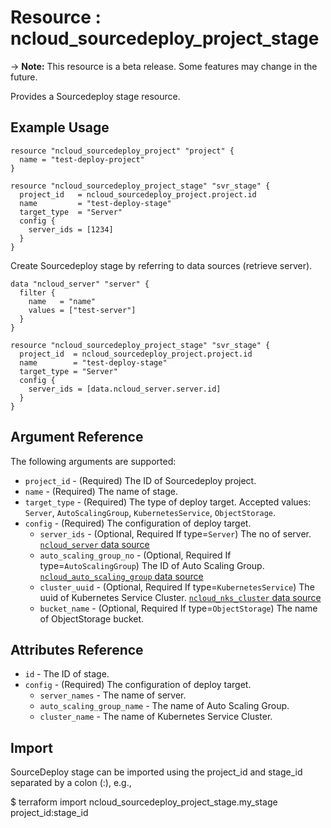 # Resource : ncloud_sourcedeploy_project_stage

-> **Note:** This resource is a beta release. Some features may change in the future.

Provides a Sourcedeploy stage resource.

## Example Usage

```hcl
resource "ncloud_sourcedeploy_project" "project" {
  name = "test-deploy-project"
}

resource "ncloud_sourcedeploy_project_stage" "svr_stage" {
  project_id   = ncloud_sourcedeploy_project.project.id
  name         = "test-deploy-stage"
  target_type  = "Server"
  config {
    server_ids = [1234]
  }
}

```

Create Sourcedeploy stage by referring to data sources (retrieve server).

```hcl
data "ncloud_server" "server" {
  filter {
    name   = "name"
    values = ["test-server"]
  }
}

resource "ncloud_sourcedeploy_project_stage" "svr_stage" {
  project_id  = ncloud_sourcedeploy_project.project.id
  name        = "test-deploy-stage"
  target_type = "Server"
  config {
    server_ids = [data.ncloud_server.server.id]
  }
}
```

## Argument Reference

The following arguments are supported:

* `project_id` - (Required) The ID of Sourcedeploy project.
* `name` - (Required) The name of stage.
* `target_type` - (Required) The type of deploy target. Accepted values: `Server`, `AutoScalingGroup`, `KubernetesService`, `ObjectStorage`.
* `config` - (Required) The configuration of deploy target.
    * `server_ids` - (Optional, Required If type=`Server`) The no of server. [`ncloud_server` data source](../data-sources/server.md)
    * `auto_scaling_group_no` - (Optional, Required If type=`AutoScalingGroup`) The ID of Auto Scaling Group.  [`ncloud_auto_scaling_group` data source](../data-sources/auto_scaling_group.md)
    * `cluster_uuid` - (Optional, Required If type=`KubernetesService`) The uuid of Kubernetes Service Cluster.  [`ncloud_nks_cluster` data source](../data-sources/nks_cluster.md)
    * `bucket_name` - (Optional, Required If type=`ObjectStorage`) The name of ObjectStorage bucket.


## Attributes Reference

* `id` - The ID of stage.
* `config` - (Required) The configuration of deploy target.
    * `server_names` - The name of server.
    * `auto_scaling_group_name` - The name of Auto Scaling Group.
    * `cluster_name` - The name of Kubernetes Service Cluster.

## Import

SourceDeploy stage can be imported using the project_id and stage_id separated by a colon (:), e.g.,

$ terraform import ncloud_sourcedeploy_project_stage.my_stage project_id:stage_id